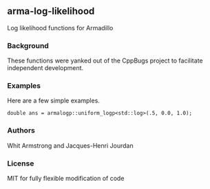 
## arma-log-likelihood

Log likelihood functions for Armadillo

### Background

These functions were yanked out of the CppBugs project to facilitate independent development.


### Examples

Here are a few simple examples.

```{.cpp}
double ans = armalogp::uniform_logp<std::log>(.5, 0.0, 1.0);
```

### Authors

Whit Armstrong and Jacques-Henri Jourdan

### License

MIT for fully flexible modification of code
